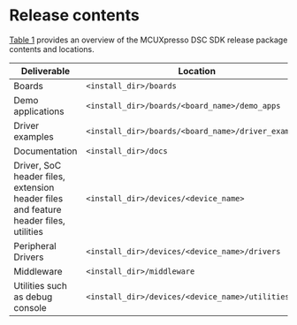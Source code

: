 # Release contents

[Table 1](#TABLE_RN_REL_CONTENTS) provides an overview of the MCUXpresso DSC SDK release package contents and locations.

|Deliverable|Location|
|-----------|--------|
|Boards|`<install_dir>/boards`|
|Demo applications|`<install_dir>/boards/<board_name>/demo_apps`|
|Driver examples|`<install_dir>/boards/<board_name>/driver_examples`|
|Documentation|`<install_dir>/docs`|
|Driver, SoC header files, extension header files and feature header files, utilities|`<install_dir>/devices/<device_name>`|
|Peripheral Drivers|`<install_dir>/devices/<device_name>/drivers`|
|Middleware|`<install_dir>/middleware`|
|Utilities such as debug console|`<install_dir>/devices/<device_name>/utilities`|

